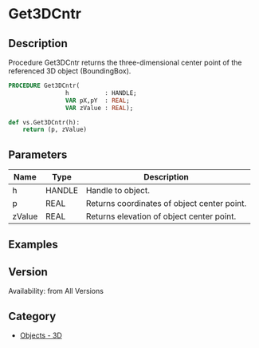 # Get3DCntr

## Description
Procedure Get3DCntr returns the three-dimensional center point of the referenced 3D object (BoundingBox).

```pascal
PROCEDURE Get3DCntr(
				h          : HANDLE;
				VAR pX,pY  : REAL;
				VAR zValue : REAL);
```

```python
def vs.Get3DCntr(h):
    return (p, zValue)
```

## Parameters
|Name|Type|Description|
|---|---|---|
|h|HANDLE|Handle to object.|
|p|REAL|Returns coordinates of object center point.|
|zValue|REAL|Returns elevation of object center point.|

## Examples


## Version
Availability: from All Versions

## Category
* [Objects - 3D](../Categories/Objects%20-%203D.md)
